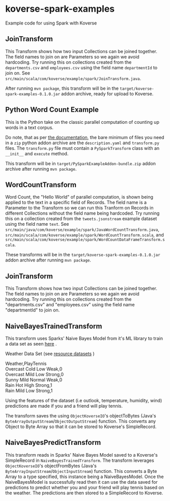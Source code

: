 # koverse-spark-examples
Example code for using Spark with Koverse

## JoinTransform
This Transform shows how two input Collections can be joined together.
The field names to join on are Parameters so we again we avoid hardcoding.
Try running this on collections created from the `departments.csv` and `employees.csv` using the field name `departmentId` to join on.
See `src/main/scala/com/koverse/example/spark/JoinTransform.java`.

After running `mvn package`, this transform will be in the `target/koverse-spark-examples-0.1.0.jar` addon archive,
ready for upload to Koverse.

## Python Word Count Example
This is the Python take on the classic parallel computation of counting up words in a text corpus.

Do note, that as per [the documentation](https://koverse.readthedocs.io/en/2.8/dev/analytics/pyspark_transform.html),
the bare minimum of files you need in a `zip`
python addon archive are the `description.yaml` and `transform.py` files. The `transform.py` file
must contain a `PySparkTransform` class with an `__init__` and `execute` method.

This transform will be in `target/PySparkExampleAddon-bundle.zip` addon archive after running `mvn package`.

## WordCountTransform
Word Count, the "Hello World" of parallel computation, is shown being applied to the text in a specific field of Records.
The field name is a Parameter to the Transform so we can run this Tranform on Records in different Collections without
the field name being hardcoded. Try running this on a collection created from the `tweets.jsonstream`
example dataset using the field name `text`.
See `src/main/java/com/koverse/example/spark/JavaWordCountTransform.java`,
`src/main/scala/com/koverse/example/spark/WordCountTransform.scala`,
and `src/main/scala/com/koverse/example/spark/WordCountDataFrameTransform.scala`.

These transforms will be in the `target/koverse-spark-examples-0.1.0.jar` addon archive after running `mvn package`.

## JoinTransform
This Transform shows how two input Collections can be joined together. The field names to join on are Parameters so we again we avoid hardcoding. Try running this on collections created from the "departments.csv" and "employees.csv" using the field name "departmentId" to join on.

## NaiveBayesTrainedTransform

This transform uses Sparks' Naive Bayes Model from it's ML library to train a data set as seen [here](https://spark.apache.org/docs/1.6.3/mllib-naive-bayes.html) .


Weather Data Set (see [resource datasets](https://github.com/Koverse/koverse-spark-examples/blob/GS-569/src/main/resources/datasets/weather.csv) )

Weather,PlayTennis<br />
Overcast Cold Low Weak,0<br />
Overcast Mild Low Strong,0<br />
Sunny Mild Normal Weak,0<br />
Rain Hot High Strong,1<br />
Rain Mild Low Strong,1<br />

Using the features of the dataset (i.e outlook, temperature, humidity, wind) predictions are made if you and a friend will play tennis.

The transform saves the using `ObjectKoverseIO`'s objectToBytes (Java's `ByteArrayOutputStream`/`ObjectOutputStream`) function. This converts any Object to Byte Array so that it can be stored to Koverse's SimpleRecord.


## NaiveBayesPredictTransform

This transform reads in Sparks' Naive Bayes Model saved to a Koverse's SimpleRecord in `NaiveBayesTrainedTransform`.
The transform leverages `ObjectKoverseIO`'s objectFromBytes (Java's `ByteArrayInputStream`/`ObjectInputStream`) function. This converts a Byte Array to a type specified, this instance being a NaiveBayesModel.
Once the NaiveBayesModel is successfully read then it can use the data saved for predictions to predict whether you and your friend will play tennis based on the weather.
The predictions are then stored to a SimpleRecord to Koverse.
